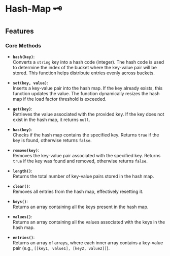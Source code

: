# Hash-Map 🗝️

## Features

### Core Methods

- **`hash(key)`**:  
  Converts a `string` key into a hash code (integer). The hash code is used to determine the index of the bucket where the key-value pair will be stored. This function helps distribute entries evenly across buckets.

- **`set(key, value)`**:  
  Inserts a key-value pair into the hash map. If the key already exists, this function updates the value. The function dynamically resizes the hash map if the load factor threshold is exceeded.

- **`get(key)`**:  
  Retrieves the value associated with the provided key. If the key does not exist in the hash map, it returns `null`.

- **`has(key)`**:  
  Checks if the hash map contains the specified key. Returns `true` if the key is found, otherwise returns `false`.

- **`remove(key)`**:  
  Removes the key-value pair associated with the specified key. Returns `true` if the key was found and removed, otherwise returns `false`.

- **`length()`**:  
  Returns the total number of key-value pairs stored in the hash map.

- **`clear()`**:  
  Removes all entries from the hash map, effectively resetting it.

- **`keys()`**:  
  Returns an array containing all the keys present in the hash map.

- **`values()`**:  
  Returns an array containing all the values associated with the keys in the hash map.

- **`entries()`**:  
  Returns an array of arrays, where each inner array contains a key-value pair (e.g., `[[key1, value1], [key2, value2]]`).
